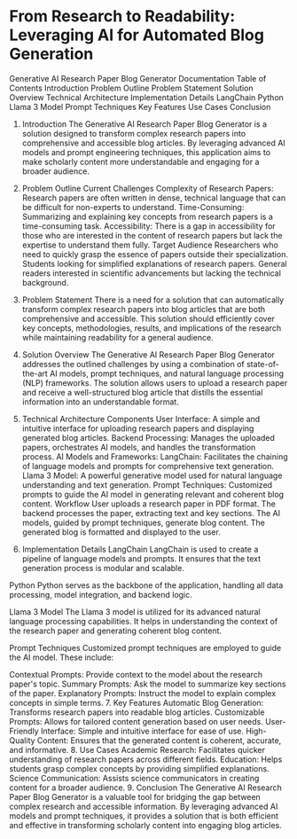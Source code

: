 # From Research to Readability: Leveraging AI for Automated Blog Generation

Generative AI Research Paper Blog Generator Documentation
Table of Contents
Introduction
Problem Outline
Problem Statement
Solution Overview
Technical Architecture
Implementation Details
LangChain
Python
Llama 3 Model
Prompt Techniques
Key Features
Use Cases
Conclusion
1. Introduction
The Generative AI Research Paper Blog Generator is a solution designed to transform complex research papers into comprehensive and accessible blog articles. By leveraging advanced AI models and prompt engineering techniques, this application aims to make scholarly content more understandable and engaging for a broader audience.

2. Problem Outline
Current Challenges
Complexity of Research Papers: Research papers are often written in dense, technical language that can be difficult for non-experts to understand.
Time-Consuming: Summarizing and explaining key concepts from research papers is a time-consuming task.
Accessibility: There is a gap in accessibility for those who are interested in the content of research papers but lack the expertise to understand them fully.
Target Audience
Researchers who need to quickly grasp the essence of papers outside their specialization.
Students looking for simplified explanations of research papers.
General readers interested in scientific advancements but lacking the technical background.
3. Problem Statement
There is a need for a solution that can automatically transform complex research papers into blog articles that are both comprehensive and accessible. This solution should efficiently cover key concepts, methodologies, results, and implications of the research while maintaining readability for a general audience.

4. Solution Overview
The Generative AI Research Paper Blog Generator addresses the outlined challenges by using a combination of state-of-the-art AI models, prompt techniques, and natural language processing (NLP) frameworks. The solution allows users to upload a research paper and receive a well-structured blog article that distills the essential information into an understandable format.

5. Technical Architecture
Components
User Interface: A simple and intuitive interface for uploading research papers and displaying generated blog articles.
Backend Processing: Manages the uploaded papers, orchestrates AI models, and handles the transformation process.
AI Models and Frameworks:
LangChain: Facilitates the chaining of language models and prompts for comprehensive text generation.
Llama 3 Model: A powerful generative model used for natural language understanding and text generation.
Prompt Techniques: Customized prompts to guide the AI model in generating relevant and coherent blog content.
Workflow
User uploads a research paper in PDF format.
The backend processes the paper, extracting text and key sections.
The AI models, guided by prompt techniques, generate blog content.
The generated blog is formatted and displayed to the user.
6. Implementation Details
LangChain
LangChain is used to create a pipeline of language models and prompts. It ensures that the text generation process is modular and scalable.

Python
Python serves as the backbone of the application, handling all data processing, model integration, and backend logic.

Llama 3 Model
The Llama 3 model is utilized for its advanced natural language processing capabilities. It helps in understanding the context of the research paper and generating coherent blog content.

Prompt Techniques
Customized prompt techniques are employed to guide the AI model. These include:

Contextual Prompts: Provide context to the model about the research paper's topic.
Summary Prompts: Ask the model to summarize key sections of the paper.
Explanatory Prompts: Instruct the model to explain complex concepts in simple terms.
7. Key Features
Automatic Blog Generation: Transforms research papers into readable blog articles.
Customizable Prompts: Allows for tailored content generation based on user needs.
User-Friendly Interface: Simple and intuitive interface for ease of use.
High-Quality Content: Ensures that the generated content is coherent, accurate, and informative.
8. Use Cases
Academic Research: Facilitates quicker understanding of research papers across different fields.
Education: Helps students grasp complex concepts by providing simplified explanations.
Science Communication: Assists science communicators in creating content for a broader audience.
9. Conclusion
The Generative AI Research Paper Blog Generator is a valuable tool for bridging the gap between complex research and accessible information. By leveraging advanced AI models and prompt techniques, it provides a solution that is both efficient and effective in transforming scholarly content into engaging blog articles.
